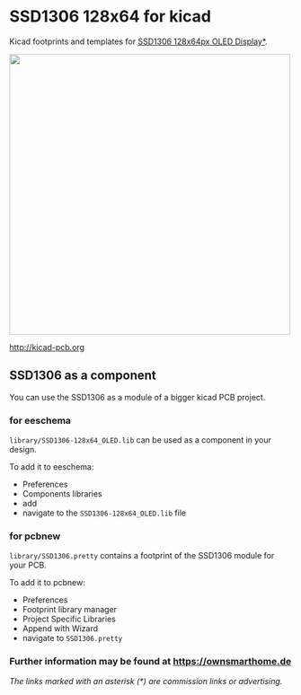 # SSD1306 128x64 for kicad
Kicad footprints and templates for [SSD1306 128x64px OLED Display*](https://amzn.to/2YUHoEB).

<img src="https://github.com/pforrmi/SSD1306-128x64-kicad/blob/master/images/ssd1306_3d.jpg" width=500>

http://kicad-pcb.org

## SSD1306 as a component

You can use the SSD1306 as a module of a bigger kicad PCB project. 

### for eeschema
`library/SSD1306-128x64_OLED.lib` can be used as a component in your design.


To add it to eeschema:
* Preferences
* Components libraries
* add
* navigate to the `SSD1306-128x64_OLED.lib` file

### for pcbnew

`library/SSD1306.pretty` contains a footprint of the SSD1306 module for your PCB.

To add it to pcbnew:
* Preferences
* Footprint library manager
* Project Specific Libraries
* Append with Wizard
* navigate to `SSD1306.pretty`



### Further information may be found at https://ownsmarthome.de

_The links marked with an asterisk (*) are commission links or advertising._
